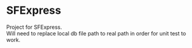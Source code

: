 # SFExpress
Project for SFExpress.\
Will need to replace local db file path to real path in order for unit test to work.
